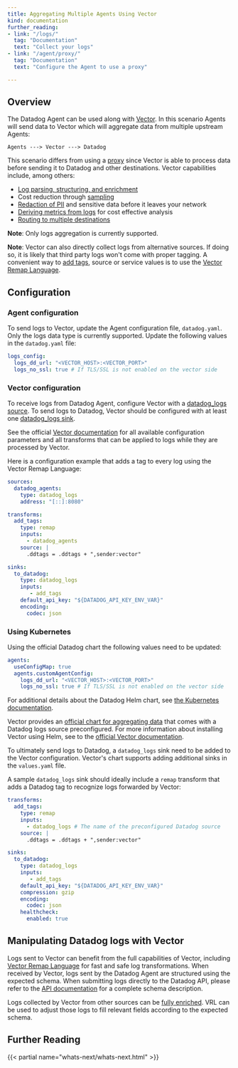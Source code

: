 ```yaml
---
title: Aggregating Multiple Agents Using Vector
kind: documentation
further_reading:
- link: "/logs/"
  tag: "Documentation"
  text: "Collect your logs"
- link: "/agent/proxy/"
  tag: "Documentation"
  text: "Configure the Agent to use a proxy"

---
```


## Overview 

The Datadog Agent can be used along with [Vector][1]. In this scenario Agents will send data
to Vector which will aggregate data from multiple upstream Agents:

`Agents ---> Vector ---> Datadog`

This scenario differs from using a [proxy][2] since Vector is able to process data before sending
it to Datadog and other destinations. Vector capabilities include, among others:

* [Log parsing, structuring, and enrichment][3]
* Cost reduction through [sampling][4]
* [Redaction of PII][5] and sensitive data before it leaves your network
* [Deriving metrics from logs][6] for cost effective analysis
* [Routing to multiple destinations][7]

**Note**: Only logs aggregation is currently supported.

**Note**: Vector can also directly collect logs from alternative sources. If doing so, it is likely that 
third party logs won't come with proper tagging. A convenient way to [add tags][8], source or service
values is to use the [Vector Remap Language][3].

## Configuration

### Agent configuration
To send logs to Vector, update the Agent configuration file, `datadog.yaml`.
Only the logs data type is currently supported. Update the following values in the `datadog.yaml` file:

```yaml
logs_config:
  logs_dd_url: "<VECTOR_HOST>:<VECTOR_PORT>"
  logs_no_ssl: true # If TLS/SSL is not enabled on the vector side
```

### Vector configuration
To receive logs from Datadog Agent, configure Vector with a [datadog_logs source][9].
To send logs to Datadog, Vector should be configured with at least one [datadog_logs sink][10].

See the official [Vector documentation][11] for all available configuration parameters and
all transforms that can be applied to logs while they are processed by Vector.

Here is a configuration example that adds a tag to every log using the Vector Remap Language:

```yaml
sources:
  datadog_agents:
    type: datadog_logs
    address: "[::]:8080"

transforms:
  add_tags:
    type: remap
    inputs:
      - datadog_agents
    source: |
      .ddtags = .ddtags + ",sender:vector"

sinks:
  to_datadog:
    type: datadog_logs
    inputs:
       - add_tags
    default_api_key: "${DATADOG_API_KEY_ENV_VAR}"
    encoding:
      codec: json
```

### Using Kubernetes

Using the official Datadog chart the following values need to be updated:

```yaml
agents:
  useConfigMap: true
  agents.customAgentConfig:
    logs_dd_url: "<VECTOR_HOST>:<VECTOR_PORT>"
    logs_no_ssl: true # If TLS/SSL is not enabled on the vector side
```

For additional details about the Datadog Helm chart, see [the Kubernetes documentation][12].

Vector provides an [official chart for aggregating data][13] that comes with a Datadog
logs source preconfigured. For more information about installing Vector using Helm,
see to the [official Vector documentation][14].

To ultimately send logs to Datadog, a `datadog_logs` sink need to be added to the Vector
configuration. Vector's chart supports adding additional sinks in the `values.yaml` file.

A sample `datadog_logs` sink should ideally include a `remap` transform
that adds a Datadog tag to recognize logs forwarded by Vector:

```yaml
transforms:
  add_tags:
    type: remap
    inputs:
      - datadog_logs # The name of the preconfigured Datadog source
    source: |
      .ddtags = .ddtags + ",sender:vector"

sinks:
  to_datadog:
    type: datadog_logs
    inputs:
       - add_tags
    default_api_key: "${DATADOG_API_KEY_ENV_VAR}"
    compression: gzip
    encoding:
      codec: json
    healthcheck:
      enabled: true
```

## Manipulating Datadog logs with Vector

Logs sent to Vector can benefit from the full capabilities of Vector, including [Vector Remap Language][3] for fast and safe log transformations.
When received by Vector, logs sent by the Datadog Agent are structured using the expected schema. When
submitting logs directly to the Datadog API, please refer to the [API documentation][15]
for a complete schema description.

Logs collected by Vector from other sources can be [fully enriched][8]. VRL can be used to adjust those logs
to fill relevant fields according to the expected schema. 

## Further Reading

{{< partial name="whats-next/whats-next.html" >}}

[1]: https://vector.dev/
[2]: /agent/proxy
[3]: https://vector.dev/docs/reference/configuration/transforms/remap/
[4]: https://vector.dev/docs/reference/configuration/transforms/sample/
[5]: https://vector.dev/docs/reference/vrl/functions/#redact
[6]: https://vector.dev/docs/reference/configuration/transforms/log_to_metric/
[7]: https://vector.dev/docs/reference/configuration/transforms/route/
[8]: /getting_started/tagging
[9]: https://vector.dev/docs/reference/configuration/sources/datadog_logs/
[10]: https://vector.dev/docs/reference/configuration/sinks/datadog_logs/
[11]: https://vector.dev/docs/reference/configuration/
[12]: /agent/kubernetes/?tab=helm
[13]: https://github.com/timberio/vector/tree/master/distribution/helm/vector-aggregator
[14]: https://vector.dev/docs/setup/installation/package-managers/helm/
[15]: api/latest/logs/#send-logs
